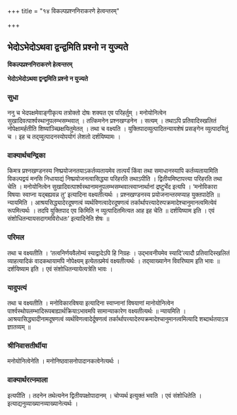 +++
title = "१४ विकल्पप्रश्ननिराकरणे हेत्वन्तरम्"

+++


## भेदोऽभेदोऽथवा द्वन्द्वमिति प्रश्नो न युज्यते

**विकल्पप्रश्ननिराकरणे हेत्वन्तरम्**

**भेदोऽभेदोऽथवा द्वन्द्वमिति प्रश्नो न युज्यते**

### **सुधा**

ननु च भेदपक्षमेवाङ्गीकृत्य तत्रोक्तो दोषः शक्यत एव परिहर्तुम् । मनोयोनित्वेन सुखादिवत्पार्श्वस्थानुपलम्भसम्भवात् । तत्किमनेन प्रश्नखण्डनेन । सत्यम् । तथाऽपि प्रतिवादिस्खलितं नोपेक्षामर्हतीति शिष्यांञ्च्छिक्षयितुमेतत् । तथा च वक्ष्यति । युक्तिपादव्युत्पादितन्यायशेषं प्रसङ्गेन व्युत्पादयितुं च । इह च तद्य्वुत्पादनस्योपयोगं लेशतो दर्शयिष्यामः ।

### **वाक्यार्थचन्द्रिका**

किमत्र प्रश्नखण्डनस्य निष्प्रयोजनतयाऽकर्तव्यतायमेव तात्पर्यं किंवा तथा समाधानस्यापि कर्तव्यतायामिति विकल्पद्वयं मनसि निधायाद्यं निष्प्रयोजनत्वासिद्ध्या परिहरति तथाऽपीति । द्वितीयमिष्टापत्त्या परिहरति तथा चेति । मनोयोनित्वेन सुखादिवत्पार्श्वस्थानामनुपलम्भसम्भवात्स्वाप्नार्थानां द्रष्टुर्भेद इत्यपि । ‘मनोविकारा विषयाः स्वाप्ना यद्बह्यवन्न तु’ इत्यादिना वक्ष्यतीत्यर्थः । प्रश्नखण्डनस्य प्रयोजनान्तरमप्याह युक्तपादेति ॥ न्यायमिति । आश्रयसिद्ध्यादेरदूषणत्वं व्यर्थविणत्वादेरदूषणत्वं तर्कार्थापत्त्यादेरुपक्रमादेश्चानुमानत्वमित्येवं रूपमित्यर्थः । तदपि युक्तिपाद एव किमिति न व्युत्पादितमित्यत आह इह चेति ॥ दर्शयिष्याम इति । एवं संशोधितन्यायसदागमविरोधतः’ इत्यादिनेति शेषः ॥

### **परिमल**

तथा च वक्ष्यतीति । ‘तत्वनिर्णयवैलोम्यं स्याद्वादेऽपि हि निग्रहः । उद्भावनीयमेव स्यादि’त्यादौ प्रतिवादिस्खलितं व्याहत्यादिकं वादकथायामपि नोपेक्ष्यम् इत्येतत्प्रमेयं वक्ष्यतीत्यर्थः । तद्य्वाख्यानेन विवरिष्याम इति भावः ॥ दर्शयिष्याम इति । एवं संशोधितन्यायेत्यत्रेति भावः ।

### **यादुपत्यं**

तथा च वक्ष्यतीति । मनोविकारविषया इत्यादिना स्वाप्नानां विषयाणां मानोयोनित्वेन पार्श्वस्थोपलम्भादिरूपबाह्यार्थक्रियाऽभावमपि सामान्याकारेण वक्ष्यतीत्यर्थः ॥ न्यायमिति । आश्रयासिद्ध्यादीनामदूषणत्वं व्यर्थविणत्वादेर्दूषणत्वं तर्कार्थापत्त्यादेरुपक्रमादेश्चानुमानत्वमित्यादि शब्दार्थतयाऽत्र ज्ञातव्यम् ॥

### **श्रीनिवासतीर्थीया**

मनोयोनित्वेनेति । मनोनिष्ठवासनोपादानकत्वेनेत्यर्थः ।

### **वाक्यार्थरत्नमाला**

इत्यपीति । तदनेन तथेत्यनेन द्वितीयपक्षोपादानम् । चोप्यर्थ इत्युक्तं भवति । एवं संशोधितेति । इत्याद्यनुव्याख्यानव्याख्यानेत्यर्थः ।

